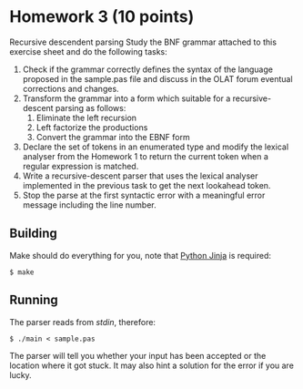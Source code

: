# Homework 3 (10 points)

Recursive descendent parsing Study the BNF grammar attached to this exercise
sheet and do the following tasks:

1. Check if the grammar correctly defines the syntax of the language proposed
   in the sample.pas file and discuss in the OLAT forum eventual corrections
   and changes.
2. Transform the grammar into a form which suitable for a recursive-descent
   parsing as follows:
   1. Eliminate the left recursion
   2. Left factorize the productions
   3. Convert the grammar into the EBNF form
3. Declare the set of tokens in an enumerated type and modify the lexical
   analyser from the Homework 1 to return the current token when a regular
   expression is matched.
4. Write a recursive-descent parser that uses the lexical analyser implemented
   in the previous task to get the next lookahead token.
5. Stop the parse at the first syntactic error with a meaningful error message
   including the line number.

## Building

Make should do everything for you, note that [Python Jinja] is required:

    $ make

[Python Jinja]: <http://jinja.pocoo.org/>

## Running

The parser reads from *stdin*, therefore:

    $ ./main < sample.pas

The parser will tell you whether your input has been accepted or the location
where it got stuck. It may also hint a solution for the error if you are lucky.
